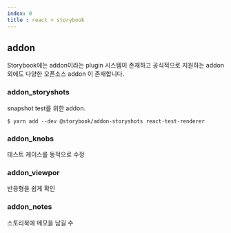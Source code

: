 ```yaml
---
index: 0
title : react > storybook
---
```




## addon

Storybook에는 addon이라는 plugin 시스템이 존재하고 공식적으로 지원하는 addon 외에도 다양한 오픈소스 addon 이 존재합니다.



### addon_storyshots

snapshot test를 위한 addon.

```shell
$ yarn add --dev @storybook/addon-storyshots react-test-renderer
```



### addon_knobs

테스트 케이스를 동적으로 수정



### addon_viewpor

반응형을 쉽게 확인



### addon_notes

스토리북에 메모을 남길 수

